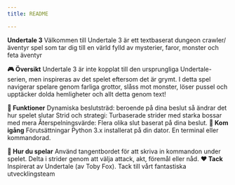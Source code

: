 ```yaml
---
title: README

---
```


**Undertale 3**
Välkommen till Undertale 3 är ett textbaserat dungeon crawler/äventyr spel som tar dig till en värld fylld av mysterier, faror, monster och feta äventyr

**🎮 Översikt**
Undertale 3 är inte kopplat till den ursprungliga Undertale-serien, men inspireras av det spelet eftersom det är grymt. I detta spel navigerar spelare genom farliga grottor, slåss mot monster, löser pussel och upptäcker dolda hemligheter och allt detta genom text!

**🧙 Funktioner** Dynamiska beslutsträd: beroende på dina beslut så ändrar det hur spelet slutar
Strid och strategi: Turbaserade strider med starka bossar med mera
Återspelningsvärde: Flera olika slut baserat på dina beslut.
**🚀 Kom igång**
Förutsättningar
Python 3.x installerat på din dator.
En terminal eller kommandorad.

**📖 Hur du spelar**
Använd tangentbordet för att skriva in kommandon under spelet.
Delta i strider genom att välja attack, akt, föremål eller nåd.
**❤️ Tack**
Inspirerat av Undertale (av Toby Fox).
Tack till vårt fantastiska utvecklingsteam